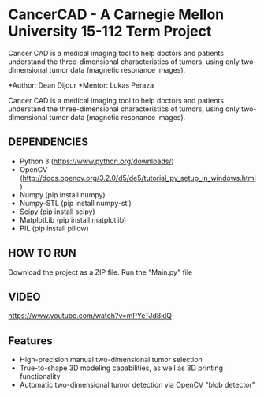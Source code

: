 # CancerCAD - A Carnegie Mellon University 15-112 Term Project

Cancer CAD is a medical imaging tool to help doctors and patients understand the three-dimensional characteristics of tumors, using only two-dimensional tumor data (magnetic resonance images).

*Author: Dean Dijour
*Mentor: Lukas Peraza

Cancer CAD is a medical imaging tool to help doctors and patients understand the three-dimensional characteristics of tumors, using only two-dimensional tumor data (magnetic resonance images).

## DEPENDENCIES
* Python 3 (https://www.python.org/downloads/)
* OpenCV (http://docs.opencv.org/3.2.0/d5/de5/tutorial_py_setup_in_windows.html)
* Numpy (pip install numpy)
* Numpy-STL (pip install numpy-stl)
* Scipy (pip install scipy)
* MatplotLib (pip install matplotlib)
* PIL (pip install pillow)


## HOW TO RUN
Download the project as a ZIP file. Run the "Main.py" file

## VIDEO
https://www.youtube.com/watch?v=mPYeTJd8klQ

## Features
* High-precision manual two-dimensional tumor selection
* True-to-shape 3D modeling capabilities, as well as 3D printing functionality
* Automatic two-dimensional tumor detection via OpenCV "blob detector"
